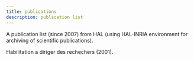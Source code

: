 ```yaml
---
title: publications
description: publication list
---
```

	
A publication list (since 2007) from HAL (using HAL-INRIA environment for archiving of scientific publications).

Habilitation a diriger des rechechers (2001).

